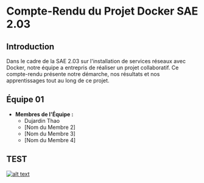 # Compte-Rendu du Projet Docker SAE 2.03

## Introduction

Dans le cadre de la SAE 2.03 sur l'installation de services réseaux avec Docker, notre équipe a entrepris de réaliser un projet collaboratif. Ce compte-rendu présente notre démarche, nos résultats et nos apprentissages tout au long de ce projet.

## Équipe 01

- **Membres de l'Équipe :**
  - Dujardin Thao
  - [Nom du Membre 2]
  - [Nom du Membre 3]
  - [Nom du Membre 4]

## TEST

[![alt text](https://img.youtube.com/vi/video-id/0.jpg)](https://www.youtube.com/watch?v=video-id)
